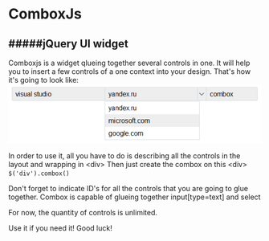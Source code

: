 ComboxJs
========
#####jQuery UI widget
---------------------

Comboxjs is a widget qlueing together several controls in one. It will help you to insert a few controls of a one context into your design. That's how it's going to look like: <br />
![combox](images/combox.png)

In order to use it, all you have to do is describing all the controls in the layout and wrapping in &lt;div&gt;
Then just create the combox on this &lt;div&gt; <code>$('div').combox()</code> 

Don't forget to indicate ID's for all the controls that you are going to glue together. Combox is capable of glueing together input[type=text] and select

For now, the quantity of controls is unlimited.

Use it if you need it! Good luck!
